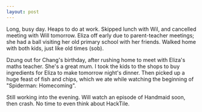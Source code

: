 ```yaml
---
layout: post
---
```


Long, busy day. Heaps to do at work. Skipped lunch with Wil, and cancelled
meeting with Will tomorrow. Eliza off early due to parent-teacher meetings; she
had a ball visiting her old primary school with her friends. Walked home with
both kids, just like old times (sob).

Dzung out for Chang's birthday, after rushing home to meet with Eliza's maths
teacher. She's a great mum. I took the kids to the shops to buy ingredients for
Eliza to make tomorrow night's dinner. Then picked up a huge feast of fish and
chips, which we ate while watching the beginning of "Spiderman: Homecoming".

Still working into the evening. Will watch an episode of Handmaid soon, then
crash. No time to even think about HackTile.
